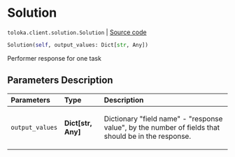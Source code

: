 # Solution
`toloka.client.solution.Solution` | [Source code](https://github.com/Toloka/toloka-kit/blob/v0.1.25/src/client/solution.py#L6)

```python
Solution(self, output_values: Dict[str, Any])
```

Performer response for one task

## Parameters Description

| Parameters | Type | Description |
| :----------| :----| :-----------|
`output_values`|**Dict\[str, Any\]**|<p>Dictionary &quot;field name&quot; - &quot;response value&quot;, by the number of fields that should be in the response.</p>
